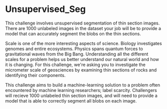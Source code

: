 # Unsupervised_Seg
This challenge involves unsupervised segmentation of thin section images. There are 1000 unlabeled images in the dataset your job will be to provide a model that can accurately segment the blobs on the thin sections.

Scale is one of the more interesting aspects of science.  Biology investigates genomes and entire ecosystems.  Physics spans quantum forces to gravitational waves from the Big Bang.  Understanding all the different scales for a problem helps us better understand our natural world and how it is changing.  For this challenge, we're asking you to investigate the micrometer scale of geosciences by examining thin sections of rocks and identifying their components.

This challenge aims to build a machine-learning solution to a problem often encountered by machine learning researchers; label scarcity. Challengers will recieve 1000 unlabeled thin section images, and will need to provide a model that is able to correctly segment all blobs on each image.
